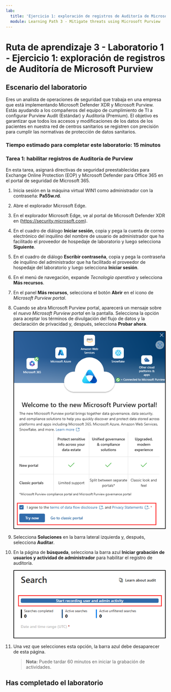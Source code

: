 ```yaml
---
lab:
  title: 'Ejercicio 1: exploración de registros de Auditoría de Microsoft Purview'
  module: Learning Path 3 - Mitigate threats using Microsoft Purview
---
```


# Ruta de aprendizaje 3 - Laboratorio 1 - Ejercicio 1: exploración de registros de Auditoría de Microsoft Purview

## Escenario del laboratorio

Eres un analista de operaciones de seguridad que trabaja en una empresa que está implementando Microsoft Defender XDR y Microsoft Purview. Estás ayudando a los compañeros del equipo de cumplimiento de TI a configurar Purview Audit (Estándar) y Auditoría (Premium). El objetivo es garantizar que todos los accesos y modificaciones de los datos de los pacientes en nuestra red de centros sanitarios se registren con precisión para cumplir las normativas de protección de datos sanitarios.

### Tiempo estimado para completar este laboratorio: 15 minutos

### Tarea 1: habilitar registros de Auditoría de Purview

En esta tarea, asignará directivas de seguridad preestablecidas para Exchange Online Protection (EOP) y Microsoft Defender para Office 365 en el portal de seguridad de Microsoft 365.

1. Inicia sesión en la máquina virtual WIN1 como administrador con la contraseña: **Pa55w.rd**.  

1. Abre el explorador Microsoft Edge.

1. En el explorador Microsoft Edge, ve al portal de Microsoft Defender XDR en (<https://security.microsoft.com>).

1. En el cuadro de diálogo **Iniciar sesión**, copia y pega la cuenta de correo electrónico del inquilino del nombre de usuario de administrador que ha facilitado el proveedor de hospedaje de laboratorio y luego selecciona **Siguiente**.

1. En el cuadro de diálogo **Escribir contraseña**, copia y pega la contraseña de inquilino del administrador que ha facilitado el proveedor de hospedaje del laboratorio y luego selecciona **Iniciar sesión**.

1. En el menú de navegación, expande *Tecnología operativa* y selecciona **Más recursos**.

1. En el panel **Más recursos**, selecciona el botón **Abrir** en el icono de *Microsoft Purview portal*.

1. Cuando se abra Microsoft Purview portal, aparecerá un mensaje sobre el *nuevo Microsoft Purview portal* en la pantalla. Selecciona la opción para aceptar los términos de divulgación del flujo de datos y la declaración de privacidad y, después, selecciona **Probar ahora**.

    ![Captura de pantalla que muestra la pantalla de bienvenida al nuevo Microsoft Purview portal.](../Media/welcome-purview-portal.png)

1. Selecciona **Soluciones** en la barra lateral izquierda y, después, selecciona **Auditar**.

1. En la página de **búsqueda**, selecciona la barra azul **Iniciar grabación de usuarios y actividad de administrador** para habilitar el registro de auditoría.

    ![Captura de pantalla que muestra el botón Iniciar grabación de usuarios y actividad de administrador.](../Media/enable-audit-button.png)

1. Una vez que selecciones esta opción, la barra azul debe desaparecer de esta página.

    >**Nota:** Puede tardar 60 minutos en iniciar la grabación de actividades.

## Has completado el laboratorio
